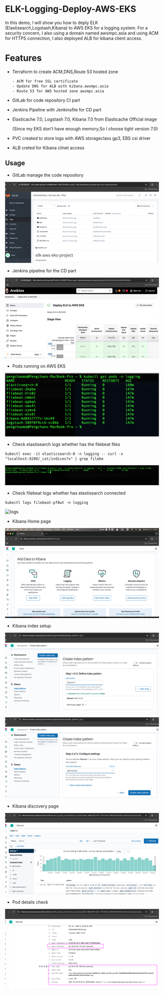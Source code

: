 # ELK-Logging-Deploy-AWS-EKS

In this demo, I will show you how to deply ELK (Elastisearch,Logstash,Kibana) to AWS EKS for a logging system. For a security concern, I also using a domain named awsmpc.asia and using ACM for HTTPS connection, I also deployed ALB for kibana client access.

# Features

- Terraform to create ACM,DNS,Route 53 hosted zone

      - ACM for free SSL certificate
      - Update DNS for ALB with kibana.awsmpc.asia
      - Route 53 for AWS hosted zone awsmpc.asia

- GitLab for code repository CI part

- Jenkins Pipeline with Jenkinsfile for CD part

- Elasticache 7.0, Logstash 7.0, Kibana 7.0 from Elasticache Official image

    (Since my EKS don't have enough memory,So I choose tight version 7.0)

- PVC created to store logs with AWS storageclass gp3, EBS csi driver

- ALB creted for Kibana clinet access

## Usage

- GitLab manage the code repository

![gitlab](./gitlab_repo.png)

- Jenkins pipeline for the CD part

![jenkins](./jenkins_pipeline.png)

- Pods running on AWS EKS

![pods](./elk_pods_eks.png)

- Check elastisearch logs whether has the filebeat files
```shell
kubectl exec -it elasticsearch-0 -n logging -- curl -s "localhost:9200/_cat/indices?v" | grep filebe
```

![elastisearch](./check_elasticsearch_index.png)

- Check filebeat logs whether has elastisearch connected

```shell
kubectl logs filebeat-pf8wt -n logging
```

![logs](./assets/logo.jpg)

- Kibana Home page

![kibana1](./kibana_home_page.png)

- Kibana index setup

![kibana2](./kibana_setup1.png)

![kibana3](./kibana_setup_2.png)

- Kibana discovery page

![kibana_d](./kibana_Discovery.png)

- Pod details check

![Pod_details](./pod_log_details.png)